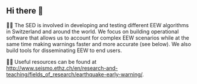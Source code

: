 ## Hi there 👋

🙋‍♀️ The SED is involved in developing and testing different EEW algorithms in Switzerland and around the world. We focus on building operational software that allows us to account for complex EEW scenarios while at the same time making warnings faster and more accurate (see below). We also build tools for disseminating EEW to end users. 

👩‍💻 Useful resources can be found at http://www.seismo.ethz.ch/en/research-and-teaching/fields_of_research/earthquake-early-warning/.


<!--
EEW group, Swiss Seismological Service (SED), ETH Zurich
**Here are some ideas to get you started:**

🙋‍♀️ A short introduction - what is your organization all about?
🌈 Contribution guidelines - how can the community get involved?
👩‍💻 Useful resources - where can the community find your docs? Is there anything else the community should know?
🍿 Fun facts - what does your team eat for breakfast?
🧙 Remember, you can do mighty things with the power of [Markdown](https://docs.github.com/github/writing-on-github/getting-started-with-writing-and-formatting-on-github/basic-writing-and-formatting-syntax)
-->
